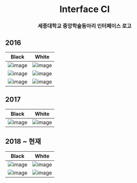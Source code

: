 <h1 align="center">Interface CI</center>

<h3 align="center">세종대학교 중앙학술동아리 인터페이스 로고</center>

## 2016

Black | White
:-----------:|:---------:
![image](https://user-images.githubusercontent.com/35331397/54470598-ebc6b400-47ed-11e9-9613-0f45f5ebb19e.jpg) | ![image](https://user-images.githubusercontent.com/35331397/54470607-22043380-47ee-11e9-9df3-6f8fb353f0f5.jpg)
![image](https://user-images.githubusercontent.com/35331397/54470599-ec5f4a80-47ed-11e9-8259-6570af1f6ed9.jpg) | ![image](https://user-images.githubusercontent.com/35331397/54470608-22043380-47ee-11e9-9a82-b8867efc7b07.jpg)
![image](https://user-images.githubusercontent.com/35331397/54470601-ed907780-47ed-11e9-9d0e-4b20804b676b.jpg) | ![image](https://user-images.githubusercontent.com/35331397/54470606-216b9d00-47ee-11e9-986f-4aaf06fe7607.jpg)
## 2017
Black | White
:-----------:|:---------:
![image](https://user-images.githubusercontent.com/35331397/54470600-ecf7e100-47ed-11e9-8881-2f905b4bcfb3.jpg) | ![image](https://user-images.githubusercontent.com/35331397/54470610-22043380-47ee-11e9-8aeb-ebd6474d7088.jpg)

## 2018 ~ 현재
Black | White
:-----------:|:---------:
![image](https://user-images.githubusercontent.com/35331397/54475280-e8a1e700-4832-11e9-943c-4088dcdb3d69.jpg) | ![image](https://user-images.githubusercontent.com/35331397/54475279-e8a1e700-4832-11e9-89ec-8159fda138f8.jpg)
![image](https://user-images.githubusercontent.com/35331397/54475317-3fa7bc00-4833-11e9-8a13-4582ca40ce0f.jpg)|![image](https://user-images.githubusercontent.com/35331397/54475306-2ef74600-4833-11e9-846a-74285ccb959d.jpg)
